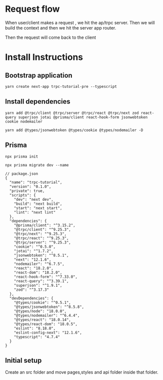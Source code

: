 # Request flow

When user/client makes a request , we hit the ap/trpc server. Then we will build the context and then we hit the server app router.

Then the request will come back to the client

# Install Instructions

## Bootstrap application

`yarn create next-app trpc-tutorial-pre --typescript`

## Install dependencies

`yarn add @trpc/client @trpc/server @trpc/react @trpc/next zod react-query superjson jotai @prisma/client react-hook-form jsonwebtoken cookie nodemailer`

`yarn add @types/jsonwebtoken @types/cookie @types/nodemailer -D`

## Prisma

`npx prisma init`

`npx prisma migrate dev --name`

```
// package.json
{
  "name": "trpc-tutorial",
  "version": "0.1.0",
  "private": true,
  "scripts": {
    "dev": "next dev",
    "build": "next build",
    "start": "next start",
    "lint": "next lint"
  },
  "dependencies": {
    "@prisma/client": "^3.15.2",
    "@trpc/client": "^9.25.3",
    "@trpc/next": "^9.25.3",
    "@trpc/react": "^9.25.3",
    "@trpc/server": "^9.25.3",
    "cookie": "^0.5.0",
    "jotai": "^1.7.2",
    "jsonwebtoken": "^8.5.1",
    "next": "12.1.6",
    "nodemailer": "^6.7.5",
    "react": "18.2.0",
    "react-dom": "18.2.0",
    "react-hook-form": "^7.33.0",
    "react-query": "^3.39.1",
    "superjson": "^1.9.1",
    "zod": "^3.17.3"
  },
  "devDependencies": {
    "@types/cookie": "^0.5.1",
    "@types/jsonwebtoken": "^8.5.8",
    "@types/node": "18.0.0",
    "@types/nodemailer": "^6.4.4",
    "@types/react": "18.0.14",
    "@types/react-dom": "18.0.5",
    "eslint": "8.18.0",
    "eslint-config-next": "12.1.6",
    "typescript": "4.7.4"
  }
}
```

## Initial setup

Create an src folder and move pages,styles and api folder inside that folder.
